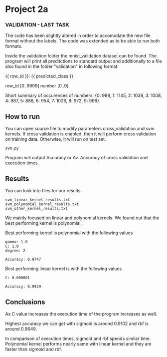 # Project 2a

### VALIDATION - LAST TASK

The code has been slightly altered in order to accomodate the new file format without the labels. The code was extended as to be able to run both formats.

Inside the validation folder the mnist_validation dataset can be found. The program will print all preditctions to standard output and additionally to a file also found in the folder "validation" in following format:

{{ row_id }}: {{ predicted_class }}

row_id [0..9999]
number [0..9]

Short summary of occurences of numbers:
{0: 988, 1: 1145, 2: 1038, 3: 1008, 4: 987, 5: 886, 6: 954, 7: 1026, 8: 972, 9: 996}

## How to run

You can open source file to modify parameters cross_validation and svm kernels. If cross validation is enabled, 
then it will perform cross validation on training data. Otherwise, it will run on test set.

    svm.py 
    
Program will output Accuracy or Av. Accuracy of cross validation and execution times.

## Results

You can look into files for our results

    svm_linear_kernel_results.txt
    svm_polynomial_kernel_results.txt
    svm_other_kernel_results.txt

We mainly focused on linear and polynomial kernels. We found out that the best performing kernel is polynomial.

Best performing kernel is polynomial with the following values

    gamma: 1.0
    C: 1.0
    degree: 2
	
	Accuracy: 0.9747

Best performing linear kernel is with the following values

    C: 0.000001
	
	Accuracy: 0.9429
	
## Conclusions

As C value increases the execution time of the program increases as well.

Highest accuracy we can get with sigmoid is around 0.9102 and rbf is around 0.9649.

In comparison of execution times, sigmoid and rbf spends similar time. Polynomial kernel
performs nearly same with linear kernel and they are faster than sigmoid and rbf. 
